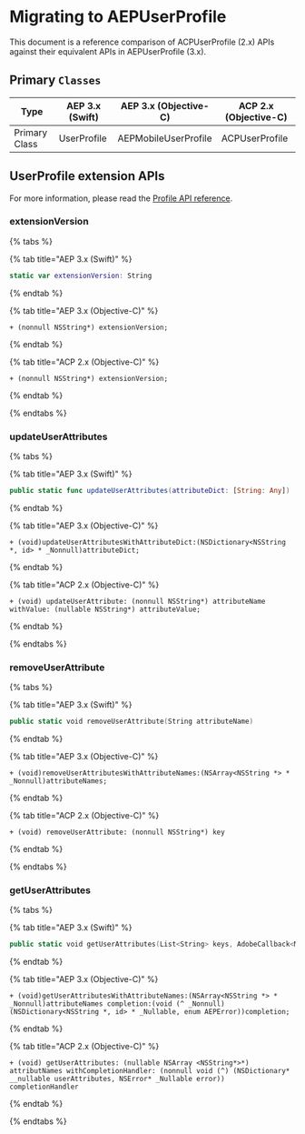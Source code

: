 # Migrating to AEPUserProfile

This document is a reference comparison of ACPUserProfile \(2.x\) APIs against their equivalent APIs in AEPUserProfile \(3.x\).

## Primary `Classes`

| Type          | AEP 3.x (Swift) | AEP 3.x (Objective-C) | ACP 2.x (Objective-C) |
| ------------- | --------------- | --------------------- | --------------------- |
| Primary Class | UserProfile | AEPMobileUserProfile | ACPUserProfile |

## UserProfile extension APIs

For more information, please read the [Profile API reference](https://aep-sdks.gitbook.io/docs/foundation-extensions/profile/profile-api-references).

### extensionVersion

{% tabs %}

{% tab title="AEP 3.x (Swift)" %}

```swift
static var extensionVersion: String
```

{% endtab %}

{% tab title="AEP 3.x (Objective-C)" %}

```objc
+ (nonnull NSString*) extensionVersion;
```

{% endtab %}

{% tab title="ACP 2.x (Objective-C)" %}

```objc
+ (nonnull NSString*) extensionVersion;
```

{% endtab %}

{% endtabs %}

### updateUserAttributes

{% tabs %}

{% tab title="AEP 3.x (Swift)" %}

```swift
public static func updateUserAttributes(attributeDict: [String: Any])
```

{% endtab %}

{% tab title="AEP 3.x (Objective-C)" %}

```objc
+ (void)updateUserAttributesWithAttributeDict:(NSDictionary<NSString *, id> * _Nonnull)attributeDict;
```

{% endtab %}

{% tab title="ACP 2.x (Objective-C)" %}

```objc
+ (void) updateUserAttribute: (nonnull NSString*) attributeName withValue: (nullable NSString*) attributeValue;
```

{% endtab %}

{% endtabs %}

### removeUserAttribute

{% tabs %}

{% tab title="AEP 3.x (Swift)" %}

```swift
public static void removeUserAttribute(String attributeName)
```

{% endtab %}

{% tab title="AEP 3.x (Objective-C)" %}

```objc
+ (void)removeUserAttributesWithAttributeNames:(NSArray<NSString *> * _Nonnull)attributeNames;
```

{% endtab %}

{% tab title="ACP 2.x (Objective-C)" %}

```objc
+ (void) removeUserAttribute: (nonnull NSString*) key
```

{% endtab %}

{% endtabs %}

### getUserAttributes

{% tabs %}

{% tab title="AEP 3.x (Swift)" %}

```swift
public static void getUserAttributes(List<String> keys, AdobeCallback<Map<String, Object>> callback)
```

{% endtab %}

{% tab title="AEP 3.x (Objective-C)" %}

```objc
+ (void)getUserAttributesWithAttributeNames:(NSArray<NSString *> * _Nonnull)attributeNames completion:(void (^ _Nonnull)(NSDictionary<NSString *, id> * _Nullable, enum AEPError))completion;
```

{% endtab %}

{% tab title="ACP 2.x (Objective-C)" %}

```objc
+ (void) getUserAttributes: (nullable NSArray <NSString*>*) attributNames withCompletionHandler: (nonnull void (^) (NSDictionary* __nullable userAttributes, NSError* _Nullable error)) completionHandler
```

{% endtab %}

{% endtabs %}
